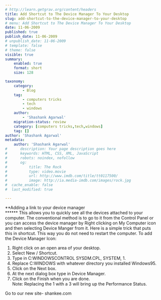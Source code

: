 ```yaml
---
# http://learn.getgrav.org/content/headers
title: Add Shortcut to The Device Manager To Your Desktop
slug: add-shortcut-to-the-device-manager-to-your-desktop
# menu: Add Shortcut to The Device Manager To Your Desktop
date: 11-06-2009
published: true
publish_date: 11-06-2009
# unpublish_date: 11-06-2009
# template: false
# theme: false
visible: true
summary:
    enabled: true
    format: short
    size: 128

taxonomy:
    category:
        - Blog
    tag:
        - computers tricks
        - tech
        - windows
    author:
        - 'Shashank Agarwal'
    migration-status: review
    category: [computers tricks,tech,windows]
    tag: []
author: 'Shashank Agarwal'
metadata:
    author: 'Shashank Agarwal'
#      description: Your page description goes here
#      keywords: HTML, CSS, XML, JavaScript
#      robots: noindex, nofollow
#      og:
#          title: The Rock
#          type: video.movie
#          url: http://www.imdb.com/title/tt0117500/
#          image: http://ia.media-imdb.com/images/rock.jpg
#  cache_enable: false
#  last_modified: true

---
```


**Adding a link to your device manager  
****** This allows you to quickly see all the devices attached to your computer. The conventional method is to go to it from the Control Panel or you can access the device manager by Right clicking on My Computer icon and then selecting Device Manger from it. Here is a simple trick that puts this in shortcut. This way you do not need to restart the computer. To add the Device Manager Icon:  
1. Right click on an open area of your desktop.  
2. Select New / Shortcut.  
3. Type in C:WINDOWSCONTROL SYSDM.CPL, SYSTEM, 1.  
4. Replace C:WINDOWS with whatever directory you installed Windows95.  
5. Click on the Next box.  
6. At the next dialog box type in Device Manager.  
7. Click on the Finish when you are done.  
Note: Replacing the 1 with a 3 will bring up the Performance Status.

Go to our new site- shankee.com
